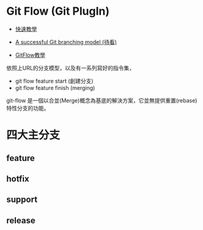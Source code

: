 # Git Flow (Git PlugIn)

- [快速教學](https://danielkummer.github.io/git-flow-cheatsheet/index.zh_TW.html)

- [A successful Git branching model (待看)](http://nvie.com/posts/a-successful-git-branching-model/)


- [GitFlow教學](https://www.youtube.com/watch?v=xgo60yhetZk&index=5&list=PLjQo0sojbbxVHcVN4h9DMu6U6spKk21uP)

依照上URL的分支模型，以及有一系列寫好的指令集，
- git flow feature start (創建分支)
- git flow feature finish (merging)

git-flow 是一個以合並(Merge)概念為基底的解決方案，它並無提供重置(rebase)特性分支的功能。

# 四大主分支
## feature 

## hotfix

## support

## release